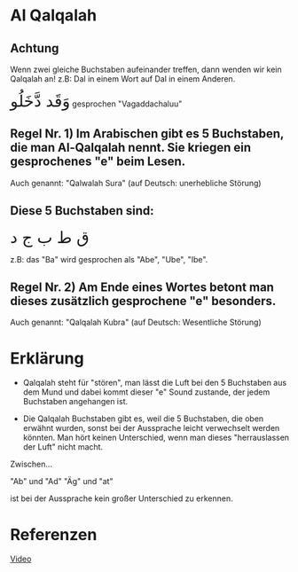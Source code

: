 # Al Qalqalah

## Achtung
Wenn zwei gleiche Buchstaben aufeinander treffen, dann wenden wir kein Qalqalah an! z.B: Dal in einem Wort auf Dal in einem Anderen.

<span style="font-size: 22pt">وَقَد دَّخَلُو</span>
gesprochen "Vagaddachaluu"

## Regel Nr. 1) Im Arabischen gibt es 5 Buchstaben, die man Al-Qalqalah nennt. Sie kriegen ein gesprochenes "e" beim Lesen.
Auch genannt: "Qalwalah Sura" (auf Deutsch: unerhebliche Störung)

## Diese 5 Buchstaben sind:

<span style="font-size: 22pt">ق ط ب ج د</span>

z.B: das "Ba" wird gesprochen als "Abe", "Ube", "Ibe".

## Regel Nr. 2) Am Ende eines Wortes betont man dieses zusätzlich gesprochene "e" besonders.
Auch genannt: "Qalqalah Kubra" (auf Deutsch: Wesentliche Störung)
# Erklärung
- Qalqalah steht für "stören", man lässt die Luft bei den 5 Buchstaben aus dem Mund und dabei kommt dieser "e" Sound zustande, der jedem Buchstaben angehangen ist.

- Die Qalqalah Buchstaben gibt es, weil die 5 Buchstaben, die oben erwähnt wurden, sonst bei der Aussprache leicht verwechselt werden könnten. Man hört keinen Unterschied, wenn man dieses "herrauslassen der Luft" nicht macht.

Zwischen...

"Ab" und "Ad"
"Äg" und "at"

ist bei der Aussprache kein großer Unterschied zu erkennen.

# Referenzen
[Video](https://youtu.be/pTc77N87HuU)